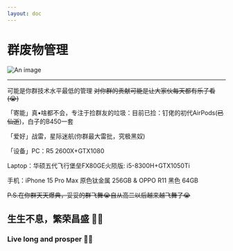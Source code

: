 ```yaml
---
layout: doc
---
```

# 群废物管理
![An image](http://q1.qlogo.cn/g?b=qq&nk=3586963402&s=160)
_________________
可能是你群技术水平最低的管理
~~对你群的贡献可能是让大家伙每天都有乐子看(😭)~~

「寄能」真•啥都不会，专注于捡群友的垃圾：目前已捡：钉佬的初代AirPods(~~已仙逝~~)，白子的B450一套

「爱好」战雷，星际迷航(你群最大雷批，究极黑奴)

「设备」PC：R5 2600X+GTX1080 

Laptop：华硕五代飞行堡垒FX80GE火陨版:
i5-8300H+GTX1050Ti

手机：iPhone 15 Pro Max 原色钛金属 256GB
& OPPO R11 黑色 64GB

~~P.S.在你群天天爆典，妥妥的群飞舞😭自从高二以后越来越飞舞了😭~~

## 生生不息，繁荣昌盛          🖖🏻
### Live long and prosper   🖖🏻
